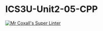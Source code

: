 # ICS3U-Unit2-05-CPP

[![Mr Coxall's Super Linter](https://github.com/lucas-leblanc/ICS3U-Unit2-05-Python/workflows/Mr%20Coxall's%20Super%20Linter/badge.svg)](https://github.com/lucas-leblanc/ICS3U-Unit2-05-Python/actions/)
